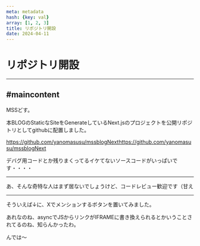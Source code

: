 ```yaml
---
meta: metadata
hash: {key: val}
array: [1, 2, 3]
title: リポジトリ開設
date: 2024-04-11
---
```

# リポジトリ開設
---
## #maincontent
MSSどす。

本BLOGのStaticなSiteをGenerateしているNext.jsのプロジェクトを公開リポジトリとしてgithubに配置しました。

https://github.com/yanomasusu/mssblogNext<https://github.com/yanomasusu/mssblogNext>

デバグ用コードとか残りまくってるイケてないソースコードがいっぱいです・・・・


---

あ、そんな奇特な人はまず居ないでしょうけど、コードレビュー歓迎です（甘え

---

そういえば↓に、Xでメンションするボタンを置いてみました。

あれなのね、asyncでJSからリンクがIFRAMEに書き換えられるとかいうことされてるのね、知らんかったわ。



んでは～

